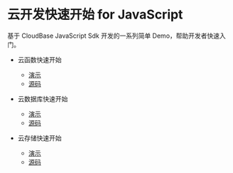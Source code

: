 # 云开发快速开始 for JavaScript

基于 CloudBase JavaScript Sdk 开发的一系列简单 Demo，帮助开发者快速入门。

* 云函数快速开始
  - [演示](https://test-cloud-5f25f8.tcloudbaseapp.com/functions/)
  - [源码](functions/README.md)

* 云数据库快速开始
  - [演示](https://test-cloud-5f25f8.tcloudbaseapp.com/database/)
  - [源码](database/README.md)

* 云存储快速开始
  - [演示](https://test-cloud-5f25f8.tcloudbaseapp.com/storage/)
  - [源码](storage/README.md)